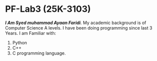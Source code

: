 # PF-Lab3 (25K-3103)
***I Am Syed muhammad Ayaan Faridi***\.
My academic background is of Computer Science A levels. 
I have been doing programming since last 3 Years.
I am Familiar with: 
1. Python
2. C++
3. C programming language.
